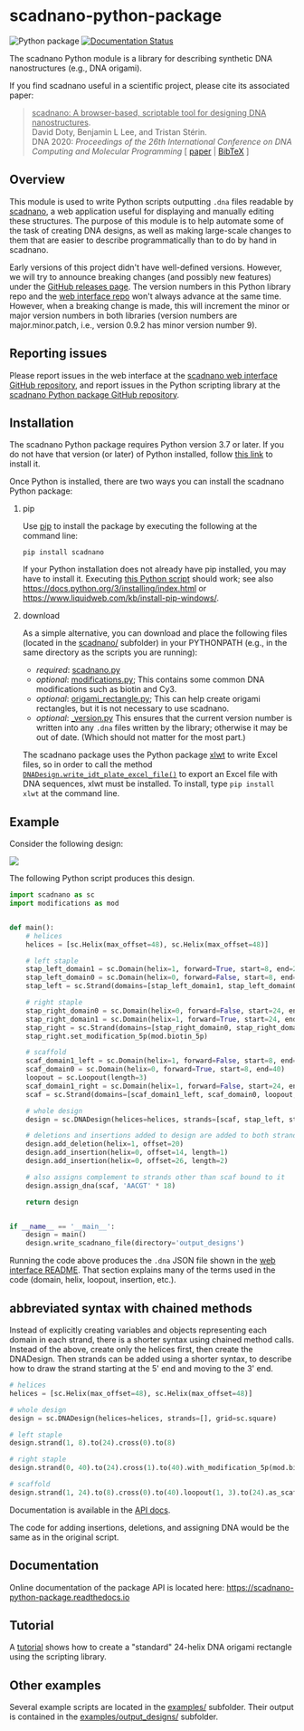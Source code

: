 # scadnano-python-package

![Python package](https://github.com/UC-Davis-molecular-computing/scadnano-python-package/workflows/Python%20package/badge.svg)
[![Documentation Status](https://readthedocs.org/projects/scadnano-python-package/badge/?version=latest)](https://scadnano-python-package.readthedocs.io/en/latest/?badge=latest)

The scadnano Python module is a library for describing synthetic DNA nanostructures (e.g., DNA origami).


If you find scadnano useful in a scientific project, please cite its associated paper:

> <ins>scadnano: A browser-based, scriptable tool for designing DNA nanostructures</ins>.  
  David Doty, Benjamin L Lee, and Tristan Stérin.  
  DNA 2020: *Proceedings of the 26th International Conference on DNA Computing and Molecular Programming*
  [ [paper](https://arxiv.org/abs/2005.11841) | [BibTeX](https://web.cs.ucdavis.edu/~doty/papers/scadnano.bib) ]


## Overview

This module is used to write Python scripts outputting `.dna` files readable by [scadnano](https://scadnano.org), a web application useful for displaying and manually editing these structures. The purpose of this module is to help automate some of the task of creating DNA designs, as well as making large-scale changes to them that are easier to describe programmatically than to do by hand in scadnano.

Early versions of this project didn't have well-defined versions. However, we will try to announce breaking changes (and possibly new features) under the [GitHub releases page](https://github.com/UC-Davis-molecular-computing/scadnano-python-package/releases). The version numbers in this Python library repo and the [web interface repo](https://github.com/UC-Davis-molecular-computing/scadnano/releases) won't always advance at the same time. However, when a breaking change is made, this will increment the minor or major version numbers in both libraries (version numbers are major.minor.patch, i.e., version 0.9.2 has minor version number 9).





## Reporting issues

Please report issues in the web interface at the [scadnano web interface GitHub repository](https://github.com/UC-Davis-molecular-computing/scadnano/issues), and report issues in the Python scripting library at the [scadnano Python package GitHub repository](https://github.com/UC-Davis-molecular-computing/scadnano-python-package/issues).






## Installation

The scadnano Python package requires Python version 3.7 or later. If you do not have that version (or later) of Python installed, follow [this link](https://www.python.org/downloads/) to install it.

Once Python is installed, there are two ways you can install the scadnano Python package:


1. pip 

    Use [pip](https://pypi.org/project/pip/) to install the package by executing the following at the command line:
    ```console
    pip install scadnano
    ```

    If your Python installation does not already have pip installed, you may have to install it. 
    Executing [this Python script](https://bootstrap.pypa.io/get-pip.py) should work; 
    see also 
    https://docs.python.org/3/installing/index.html 
    or 
    https://www.liquidweb.com/kb/install-pip-windows/.

2. download

    As a simple alternative, you can download and place the following files (located in the [scadnano/](https://github.com/UC-Davis-molecular-computing/scadnano-python-package/tree/master/scadnano) subfolder)
    in your PYTHONPATH (e.g., in the same directory as the scripts you are running):

    * *required*: [scadnano.py](https://raw.githubusercontent.com/UC-Davis-molecular-computing/scadnano-python-package/master/scadnano/scadnano.py) 
    * *optional*: [modifications.py](https://raw.githubusercontent.com/UC-Davis-molecular-computing/scadnano-python-package/master/scadnano/modifications.py); This contains some common DNA modifications such as biotin and Cy3. 
    * *optional*: [origami_rectangle.py](https://raw.githubusercontent.com/UC-Davis-molecular-computing/scadnano-python-package/master/scadnano/origami_rectangle.py); This can help create origami rectangles, but it is not necessary to use scadnano.
    * *optional*: [_version.py](https://raw.githubusercontent.com/UC-Davis-molecular-computing/scadnano-python-package/master/scadnano/_version.py) This ensures that the current version number is written into any `.dna` files written by the library; otherwise it may be out of date. (Which should not matter for the most part.)
    
    The scadnano package uses the Python package [xlwt](https://pypi.org/project/xlwt/) to write Excel files, so in order to call the method [`DNADesign.write_idt_plate_excel_file()`](https://scadnano-python-package.readthedocs.io/#scadnano.DNADesign.write_idt_plate_excel_file) to export an Excel file with DNA sequences, xlwt must be installed. To install, type `pip install xlwt` at the command line.







## Example

Consider the following design:

![](https://github.com/UC-Davis-molecular-computing/scadnano/blob/master/doc-images/screenshot-initial.png)

The following Python script produces this design.

```python
import scadnano as sc
import modifications as mod


def main():
    # helices
    helices = [sc.Helix(max_offset=48), sc.Helix(max_offset=48)]

    # left staple
    stap_left_domain1 = sc.Domain(helix=1, forward=True, start=8, end=24)
    stap_left_domain0 = sc.Domain(helix=0, forward=False, start=8, end=24)
    stap_left = sc.Strand(domains=[stap_left_domain1, stap_left_domain0])

    # right staple
    stap_right_domain0 = sc.Domain(helix=0, forward=False, start=24, end=40)
    stap_right_domain1 = sc.Domain(helix=1, forward=True, start=24, end=40)
    stap_right = sc.Strand(domains=[stap_right_domain0, stap_right_domain1])
    stap_right.set_modification_5p(mod.biotin_5p)

    # scaffold
    scaf_domain1_left = sc.Domain(helix=1, forward=False, start=8, end=24)
    scaf_domain0 = sc.Domain(helix=0, forward=True, start=8, end=40)
    loopout = sc.Loopout(length=3)
    scaf_domain1_right = sc.Domain(helix=1, forward=False, start=24, end=40)
    scaf = sc.Strand(domains=[scaf_domain1_left, scaf_domain0, loopout, scaf_domain1_right], is_scaffold=True)

    # whole design
    design = sc.DNADesign(helices=helices, strands=[scaf, stap_left, stap_right], grid=sc.square)

    # deletions and insertions added to design are added to both strands on a helix
    design.add_deletion(helix=1, offset=20)
    design.add_insertion(helix=0, offset=14, length=1)
    design.add_insertion(helix=0, offset=26, length=2)

    # also assigns complement to strands other than scaf bound to it
    design.assign_dna(scaf, 'AACGT' * 18)

    return design


if __name__ == '__main__':
    design = main()
    design.write_scadnano_file(directory='output_designs')
```

Running the code above produces the `.dna` JSON file shown in the [web interface README](https://github.com/UC-Davis-molecular-computing/scadnano/blob/master/README.md#terminology). That section explains many of the terms used in the code (domain, helix, loopout, insertion, etc.).


## abbreviated syntax with chained methods
Instead of explicitly creating variables and objects representing each domain in each strand, there is a shorter syntax using chained method calls. Instead of the above, create only the helices first, then create the DNADesign. Then strands can be added using a shorter syntax, to describe how to draw the strand starting at the 5' end and moving to the 3' end.

```python
# helices
helices = [sc.Helix(max_offset=48), sc.Helix(max_offset=48)]

# whole design
design = sc.DNADesign(helices=helices, strands=[], grid=sc.square)

# left staple
design.strand(1, 8).to(24).cross(0).to(8)

# right staple
design.strand(0, 40).to(24).cross(1).to(40).with_modification_5p(mod.biotin_5p)

# scaffold
design.strand(1, 24).to(8).cross(0).to(40).loopout(1, 3).to(24).as_scaffold()
```

Documentation is available in the [API docs](https://scadnano-python-package.readthedocs.io/en/latest/#scadnano.DNADesign.strand).

The code for adding insertions, deletions, and assigning DNA would be the same as in the original script.





## Documentation

Online documentation of the package API is located here:
https://scadnano-python-package.readthedocs.io





## Tutorial

A [tutorial](https://github.com/UC-Davis-molecular-computing/scadnano-python-package/blob/master/tutorial/tutorial.md) shows how to create a "standard" 24-helix DNA origami rectangle using the scripting library.





## Other examples

Several example scripts are located in the 
[examples/](https://github.com/UC-Davis-molecular-computing/scadnano-python-package/tree/master/examples) subfolder. 
Their output is contained in the 
[examples/output_designs/](https://github.com/UC-Davis-molecular-computing/scadnano-python-package/tree/master/examples/output_designs) subfolder.
